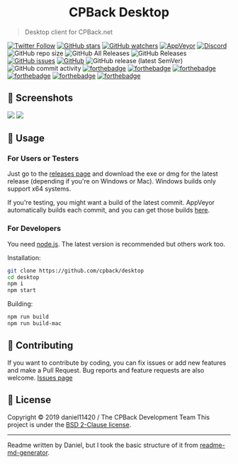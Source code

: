 <h1 align="center">
CPBack Desktop
</h1>

> Desktop client for CPBack.net

[![Twitter Follow](https://img.shields.io/twitter/follow/CPenguinBack?style=social)](https://twitter.com/cpenguinback) [![GitHub stars](https://img.shields.io/github/stars/cpback/desktop?style=social)](https://github.com/cpback/desktop/stargazers) [![GitHub watchers](https://img.shields.io/github/watchers/cpback/desktop?style=social)](https://github.com/cpback/desktop/watchers)
[![AppVeyor](https://img.shields.io/appveyor/build/daniel11420/backdesktop?style=for-the-badge)](https://ci.appveyor.com/project/daniel11420/backdesktop) [![Discord](https://img.shields.io/discord/655572764358606898?style=for-the-badge)](https://discord.gg/HaFHnTE) ![GitHub repo size](https://img.shields.io/github/repo-size/cpback/desktop?style=for-the-badge) ![GitHub All Releases](https://img.shields.io/github/downloads/cpback/desktop/total?style=for-the-badge) ![GitHub Releases](https://img.shields.io/github/downloads/cpback/desktop/latest/total?style=for-the-badge) [![GitHub issues](https://img.shields.io/github/issues/cpback/desktop?style=for-the-badge)](https://github.com/cpback/desktop/issues)    [![GitHub](https://img.shields.io/github/license/cpback/desktop?style=for-the-badge)](https://github.com/cpback/desktop/blob/master/LICENSE) ![GitHub release (latest SemVer)](https://img.shields.io/github/v/release/cpback/desktop?style=for-the-badge) ![GitHub commit activity](https://img.shields.io/github/commit-activity/w/cpback/desktop?style=for-the-badge)
[![forthebadge](https://forthebadge.com/images/badges/gluten-free.svg)](https://forthebadge.com)  [![forthebadge](https://forthebadge.com/images/badges/uses-badges.svg)](https://forthebadge.com) [![forthebadge](https://forthebadge.com/images/badges/as-seen-on-tv.svg)](https://forthebadge.com) [![forthebadge](https://forthebadge.com/images/badges/compatibility-club-penguin.svg)](https://forthebadge.com) [![forthebadge](https://forthebadge.com/images/badges/made-with-javascript.svg)](https://forthebadge.com) [![forthebadge](https://forthebadge.com/images/badges/mom-made-pizza-rolls.svg)](https://forthebadge.com)

## 📸 Screenshots
![](https://image-host.club/0E4sPQdV.png)
![](https://image-host.club/bsLT9254.png)

## 🚀 Usage
### For Users or Testers
Just go to the [releases page](https://github.com/cpback/game/releases) and download the exe or dmg for the latest release (depending if you're on Windows or Mac).
Windows builds only support x64 systems.

If you're testing, you might want a build of the latest commit. AppVeyor automatically builds each commit, and you can get those builds [here](https://ci.appveyor.com/project/daniel11420/backdesktop/build/artifacts).

### For Developers
You need [node.js](https://nodejs.org). The latest version is recommended but others work too.

Installation: 
```sh
git clone https://github.com/cpback/desktop
cd desktop
npm i
npm start
```
Building:
```sh
npm run build
npm run build-mac
```
## 🤝 Contributing

If you want to contribute by coding, you can fix issues or add new features and make a Pull Request.
Bug reports and feature requests are also welcome.
[Issues page](https://github.com/cpback/desktop/issues)

## 📝 License

Copyright © 2019 daniel11420 / The CPBack Development Team
This project is under the [BSD 2-Clause license](https://github.com/cpback/desktop/blob/master/LICENSE).

---
Readme written by Daniel, but I took the basic structure of it from [readme-md-generator](https://github.com/kefranabg/readme-md-generator).